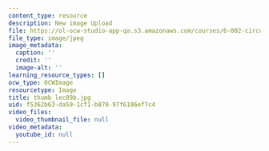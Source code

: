 ```yaml
---
content_type: resource
description: New image Upload
file: https://ol-ocw-studio-app-qa.s3.amazonaws.com/courses/6-002-circuits-and-electronics-spring-2007/f5362b63da591cf1b87097f6106ef7c4_thumb_lec09b.jpg
file_type: image/jpeg
image_metadata:
  caption: ''
  credit: ''
  image-alt: ''
learning_resource_types: []
ocw_type: OCWImage
resourcetype: Image
title: thumb_lec09b.jpg
uid: f5362b63-da59-1cf1-b870-97f6106ef7c4
video_files:
  video_thumbnail_file: null
video_metadata:
  youtube_id: null
---
```

